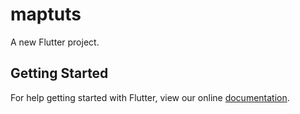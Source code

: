 # maptuts

A new Flutter project.

## Getting Started

For help getting started with Flutter, view our online
[documentation](https://flutter.io/).
